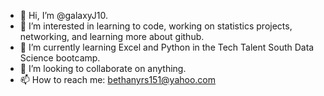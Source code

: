- 👋 Hi, I’m @galaxyJ10.
- 👀 I’m interested in learning to code, working on statistics projects, networking, and learning more about github. 
- 🌱 I’m currently learning Excel and Python in the Tech Talent South Data Science bootcamp.
- 💞️ I’m looking to collaborate on anything.
- 📫 How to reach me: bethanyrs151@yahoo.com 

<!---
galaxyJ10/galaxyJ10 is a ✨ special ✨ repository because its `README.md` (this file) appears on your GitHub profile.
You can click the Preview link to take a look at your changes.
--->
